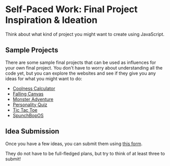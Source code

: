 # Self-Paced Work: Final Project Inspiration & Ideation
Think about what kind of project you might want to create using JavaScript.

## Sample Projects
There are some sample final projects that can be used as influences for your own final project. You don't have to worry about understanding all the code yet, but you can explore the websites and see if they give you any ideas for what you might want to do:

- [Coolness Calculator](https://hytop.onrender.com/e/coolnesscalculator)
- [Falling Canvas](https://hytop.onrender.com/e/fallingcanvas)
- [Monster Adventure](https://hytop.onrender.com/e/monsteradventure)
- [Personality Quiz](https://hytop.onrender.com/e/personalityquiz)
- [Tic Tac Toe](https://hytop.onrender.com/e/tictactoe)
- [SpunchBopOS](https://hylandtechclub.com/showcase/Web102/SpunchBopOS/index.html)

## Idea Submission
Once you have a few ideas, you can submit them using [this form](https://forms.office.com/r/tYA8YwL8XN).

They do not have to be full-fledged plans, but try to think of at least three to submit!
